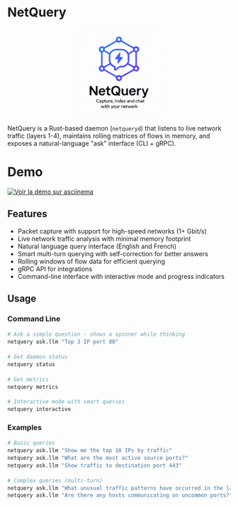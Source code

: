 # NetQuery

<p align="center">
  <img src="docs/logo.png" width="200px"/>
</p>

NetQuery is a Rust-based daemon (`netqueryd`) that listens to live network traffic (layers 1-4), maintains rolling matrices of flows in memory, and exposes a natural-language "ask" interface (CLI + gRPC).


# Demo

[![Voir la démo sur asciinema](https://asciinema.org/a/dXQYPPpclgEXbmbKgwvi7ieCp.svg)](https://asciinema.org/a/dXQYPPpclgEXbmbKgwvi7ieCp)


## Features

- Packet capture with support for high-speed networks (1+ Gbit/s)
- Live network traffic analysis with minimal memory footprint
- Natural language query interface (English and French)
- Smart multi-turn querying with self-correction for better answers
- Rolling windows of flow data for efficient querying
- gRPC API for integrations
- Command-line interface with interactive mode and progress indicators


## Usage

### Command Line

```bash
# Ask a simple question - shows a spinner while thinking
netquery ask.llm "Top 3 IP port 80"

# Get daemon status
netquery status

# Get metrics
netquery metrics

# Interactive mode with smart queries
netquery interactive
```

### Examples

```bash
# Basic queries
netquery ask.llm "Show me the top 10 IPs by traffic"
netquery ask.llm "What are the most active source ports?"
netquery ask.llm "Show traffic to destination port 443"

# Complex queries (multi-turn)
netquery ask.llm "What unusual traffic patterns have occurred in the last 24 hours?"
netquery ask.llm "Are there any hosts communicating on uncommon ports?"

```